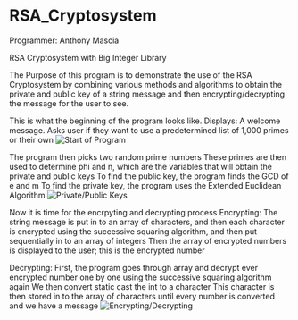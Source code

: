 RSA_Cryptosystem
================

Programmer: Anthony Mascia

RSA Cryptosystem with Big Integer Library

The Purpose of this program is to demonstrate the use of the RSA
Cryptosystem by combining various methods and algorithms to obtain
the private and public key of a string message and then encrypting/decrypting
the message for the user to see.


This is what the beginning of the program looks like.
Displays:
A welcome message.
Asks user if they want to use a predetermined list of 1,000 primes or their own
![Start of Program](http://i.imgur.com/PING7lI.png)


The program then picks two random prime numbers
These primes are then used to determine phi and n, which are the variables that will obtain the private and public keys
To find the public key, the program finds the GCD of e and m
To find the private key, the program uses the Extended Euclidean Algorithm
![Private/Public Keys](http://i.imgur.com/YzMH4zw.png)


Now it is time for the encrpyting and decrypting process
Encrypting:
The string message is put in to an array of characters, and then each character is encrypted using
the successive squaring algorithm, and then put sequentially in to an array of integers
Then the array of encrypted numbers is displayed to the user; this is the encrypted number

Decrypting:
First, the program goes through array and decrypt ever encrypted number one by one
using the successive squaring algorithm again
We then convert static cast the int to a character
This character is then stored in to the array of characters until every number is converted and we have a message
![Encrypting/Decrypting](http://i.imgur.com/rsCxOvn.png)
